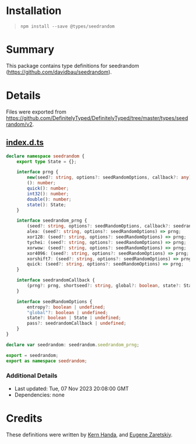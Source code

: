 # Installation
> `npm install --save @types/seedrandom`

# Summary
This package contains type definitions for seedrandom (https://github.com/davidbau/seedrandom).

# Details
Files were exported from https://github.com/DefinitelyTyped/DefinitelyTyped/tree/master/types/seedrandom/v2.
## [index.d.ts](https://github.com/DefinitelyTyped/DefinitelyTyped/tree/master/types/seedrandom/v2/index.d.ts)
````ts
declare namespace seedrandom {
    export type State = {};

    interface prng {
        new(seed?: string, options?: seedRandomOptions, callback?: any): prng;
        (): number;
        quick(): number;
        int32(): number;
        double(): number;
        state(): State;
    }

    interface seedrandom_prng {
        (seed?: string, options?: seedRandomOptions, callback?: seedrandomCallback): prng;
        alea: (seed?: string, options?: seedRandomOptions) => prng;
        xor128: (seed?: string, options?: seedRandomOptions) => prng;
        tychei: (seed?: string, options?: seedRandomOptions) => prng;
        xorwow: (seed?: string, options?: seedRandomOptions) => prng;
        xor4096: (seed?: string, options?: seedRandomOptions) => prng;
        xorshift7: (seed?: string, options?: seedRandomOptions) => prng;
        quick: (seed?: string, options?: seedRandomOptions) => prng;
    }

    interface seedrandomCallback {
        (prng?: prng, shortseed?: string, global?: boolean, state?: State): prng;
    }

    interface seedRandomOptions {
        entropy?: boolean | undefined;
        "global"?: boolean | undefined;
        state?: boolean | State | undefined;
        pass?: seedrandomCallback | undefined;
    }
}

declare var seedrandom: seedrandom.seedrandom_prng;

export = seedrandom;
export as namespace seedrandom;

````

### Additional Details
 * Last updated: Tue, 07 Nov 2023 20:08:00 GMT
 * Dependencies: none

# Credits
These definitions were written by [Kern Handa](https://github.com/kernhanda), and [Eugene Zaretskiy](https://github.com/EugeneZ).
